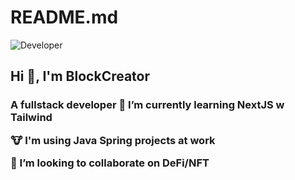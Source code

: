 # README.md
![Developer]([[http://url/to/img.png](https://blog.logrocket.com/wp-content/uploads/2022/07/developers-guide-solidity-design-pattern.png)](https://blog.logrocket.com/wp-content/uploads/2022/07/developers-guide-solidity-design-pattern.png))
<b><h2>Hi 👋, I'm BlockCreator</h2>
<h3>A fullstack developer
🌱 I’m currently learning NextJS w Tailwind

🐮 I'm using Java Spring projects at work

👯 I’m looking to collaborate on DeFi/NFT
